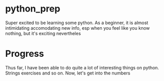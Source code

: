 # python_prep

Super excited to be learning some python. As a beginner, it is almost intimidating accomodating new info, esp when you feel like you know nothing, but it's exciting nevertheles

# Progress
Thus far, I have been able to do quite a lot of interesting things on python. Strings exercises and  so on. Now, let's get into the numbers